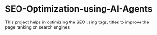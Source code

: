 # SEO-Optimization-using-AI-Agents
This project helps in optimizing the SEO using tags, titles to improve the page ranking on search engines.
